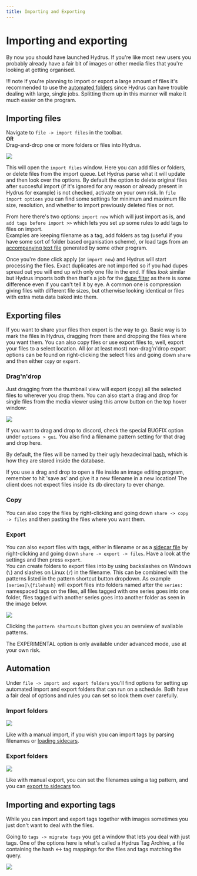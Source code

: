 ```yaml
---
title: Importing and Exporting
---
```


# Importing and exporting

By now you should have launched Hydrus. If you're like most new users you probably already have a fair bit of images or other media files that you're looking at getting organised.

!!! note
    If you're planning to import or export a large amount of files it's recommended to use the [automated folders](#automation) since Hydrus can have trouble dealing with large, single jobs. Splitting them up in this manner will make it much easier on the program.

## Importing files
Navigate to `file -> import files` in the toolbar.  
**OR**  
Drag-and-drop one or more folders or files into Hydrus.

![](images/review_files_to_import.png)

This will open the `import files` window. Here you can add files or folders, or delete files from the import queue. Let Hydrus parse what it will update and then look over the options. By default the option to delete original files after succesful import (if it's ignored for any reason or already present in Hydrus for example) is not checked, activate on your own risk. In `file import options` you can find some settings for minimum and maximum file size, resolution, and whether to import previously deleted files or not.

From here there's two options: `import now` which will just import as is, and `add tags before import >>` which lets you set up some rules to add tags to files on import.  
Examples are keeping filename as a tag, add folders as tag (useful if you have some sort of folder based organisation scheme), or load tags from an [accompanying text file](advanced_sidecars.md) generated by some other program.

Once you're done click apply (or `import now`) and Hydrus will start processing the files. Exact duplicates are not imported so if you had dupes spread out you will end up with only one file in the end. If files *look* similar but Hydrus imports both then that's a job for the [dupe filter](duplicates.md) as there is some difference even if you can't tell it by eye. A common one is compression giving files with different file sizes, but otherwise looking identical or files with extra meta data baked into them.

## Exporting files
If you want to share your files then export is the way to go. Basic way is to mark the files in Hydrus, dragging from there and dropping the files where you want them. You can also copy files or use export files to, well, export your files to a select location. All (or at least most) non-drag'n'drop export options can be found on right-clicking the select files and going down `share` and then either `copy` or `export`.

### Drag'n'drop
Just dragging from the thumbnail view will export (copy) all the selected files to wherever you drop them. You can also start a drag and drop for single files from the media viewer using this arrow button on the top hover window:
    
![](images/media_viewer_dnd.png)
    
If you want to drag and drop to discord, check the special BUGFIX option under `options > gui`. You also find a filename pattern setting for that drag and drop here.
    
By default, the files will be named by their ugly hexadecimal [hash](faq.md#hashes), which is how they are stored inside the database.
    
If you use a drag and drop to open a file inside an image editing program, remember to hit 'save as' and give it a new filename in a new location! The client does not expect files inside its db directory to ever change.

### Copy
You can also copy the files by right-clicking and going down `share -> copy -> files` and then pasting the files where you want them.

### Export
You can also export files with tags, either in filename or as a [sidecar file](advanced_sidecars.md) by right-clicking and going down `share -> export -> files`. Have a look at the settings and then press `export`.  
You can create folders to export files into by using backslashes on Windows (`\`) and slashes on Linux (`/`) in the filename. This can be combined with the patterns listed in the pattern shortcut button dropdown. As example `[series]\{filehash}` will export files into folders named after the `series:` namespaced tags on the files, all files tagged with one series goes into one folder, files tagged with another series goes into another folder as seen in the image below.

![](images/export_files.png)

Clicking the `pattern shortcuts` button gives you an overview of available patterns.

The EXPERIMENTAL option is only available under advanced mode, use at your own risk.

## Automation
Under `file -> import and export folders` you'll find options for setting up automated import and export folders that can run on a schedule. Both have a fair deal of options and rules you can set so look them over carefully.

### Import folders
![](images/import_folder.png)

Like with a manual import, if you wish you can import tags by parsing filenames or [loading sidecars](advanced_sidecars.md).

### Export folders
![](images/export_folder.png)

Like with manual export, you can set the filenames using a tag pattern, and you can [export to sidecars](advanced_sidecars.md) too.

## Importing and exporting tags
While you can import and export tags together with images sometimes you just don't want to deal with the files.

Going to `tags -> migrate tags` you get a window that lets you deal with just tags. One of the options here is what's called a Hydrus Tag Archive, a file containing the hash <-> tag mappings for the files and tags matching the query.

![](images/hydrus_tag_archive.png)
